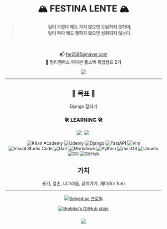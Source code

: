 <div align="center">
	
# 🏔️ FESTINA LENTE 🏔️

> #### 길이 가깝다 해도 가지 않으면 도달하지 못하며, <br> 일이 작다 해도 행하지 않으면 성취되지 않는다.

<br>

📬 far2565@naver.com  
🚀 멀티캠퍼스 파이썬 풀스택 취업캠프 2기  

<a href="https://velog.io/@thebjko" target="_blank"><img src="https://img.shields.io/badge/Velog-20C997?style=flat-square&logo=Velog&logoColor=white"/></a>

</div>

---

<div align="center">

## 🎯 목표 🎯

Django 잘하기

### 🛠 LEARNING 🛠

<p>
	<img src="https://img.shields.io/badge/Python-3766AB?style=flat-square&logo=Python&logoColor=white"/></a>&nbsp
	<img src="https://img.shields.io/badge/Django-092E20?style=flat-square&logo=Django&logoColor=white"/></a>&nbsp
</p>

![Khan Academy](https://img.shields.io/badge/KhanAcademy-%2314BF96.svg?style=for-the-badge&logo=KhanAcademy&logoColor=white)
![Udemy](https://img.shields.io/badge/Udemy-A435F0?style=for-the-badge&logo=Udemy&logoColor=white)
![Django](https://img.shields.io/badge/django-%23092E20.svg?style=for-the-badge&logo=django&logoColor=white)
![FastAPI](https://img.shields.io/badge/FastAPI-005571?style=for-the-badge&logo=fastapi)
![Vim](https://img.shields.io/badge/VIM-%2311AB00.svg?style=for-the-badge&logo=vim&logoColor=white)
![Visual Studio Code](https://img.shields.io/badge/Visual%20Studio%20Code-0078d7.svg?style=for-the-badge&logo=visual-studio-code&logoColor=white)
![Dart](https://img.shields.io/badge/dart-%230175C2.svg?style=for-the-badge&logo=dart&logoColor=white)
![Markdown](https://img.shields.io/badge/markdown-%23000000.svg?style=for-the-badge&logo=markdown&logoColor=white)
![Python](https://img.shields.io/badge/python-3670A0?style=for-the-badge&logo=python&logoColor=ffdd54)
![macOS](https://img.shields.io/badge/mac%20os-000000?style=for-the-badge&logo=macos&logoColor=F0F0F0)
![Ubuntu](https://img.shields.io/badge/Ubuntu-E95420?style=for-the-badge&logo=ubuntu&logoColor=white)
![Git](https://img.shields.io/badge/git-%23F05033.svg?style=for-the-badge&logo=git&logoColor=white)
![GitHub](https://img.shields.io/badge/github-%23121011.svg?style=for-the-badge&logo=github&logoColor=white)

## 가치
용기, 겸손, 너그러움, 같이가기, 재미(for fun)  

---

[![Solved.ac
프로필](http://mazassumnida.wtf/api/v2/generate_badge?boj=thebjko)](https://solved.ac/thebjko)

[![thebjko's GitHub stats](https://github-readme-stats.vercel.app/api?username=thebjko)](https://github.com/thebjko)

<img style="padding:10px" src="https://github-readme-stats.vercel.app/api/top-langs/?username=thebjko&layout=compact&hide=javascript,css,scss&theme=dracula&langs_count=8"/>
